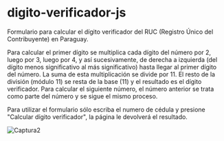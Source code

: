 # digito-verificador-js
Formulario para calcular el dígito verificador del RUC (Registro Único del Contribuyente) en Paraguay.

Para calcular el primer dígito se multiplica cada dígito del número por 2, luego por 3, luego por 4, y así sucesivamente, de derecha a izquierda (del dígito menos significativo al más significativo) hasta llegar al primer dígito del número.
La suma de esta multiplicación se divide por 11. El resto de la división (módulo 11) se resta de la base (11) y el resultado es el dígito verificador. 
Para calcular el siguiente número, el número anterior se trata como parte del número y se sigue el mismo proceso.

Para utilizar el formulario sólo escriba el numero de cédula y presione "Calcular dígito verificador", la página le devolverá el resultado.

![Captura2](https://github.com/blaszorrilla/digito-verificador-js/assets/37028794/53432783-3fe6-4239-9844-69c9bdd3bbca)



